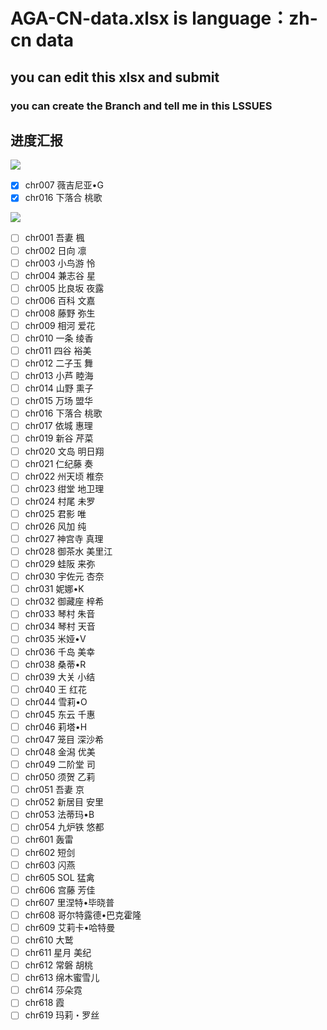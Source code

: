 # AGA-CN-data.xlsx is language：zh-cn data
## you can edit this xlsx and submit

### you can create the Branch and tell me in this LSSUES

## 进度汇报 
[![](https://img.shields.io/badge/%E8%BF%9B%E5%BA%A6-%E5%B7%B2%E5%AE%8C%E6%88%90-green)](https://github.com/Marcus-Lacia/AliceGearAegis-material)

- [x] chr007	薇吉尼亚•G  
- [x] chr016	下落合 桃歌

[![](https://img.shields.io/badge/%E8%BF%9B%E5%BA%A6-%E6%9C%AA%E5%AE%8C%E6%88%90-red)](https://github.com/Marcus-Lacia/AliceGearAegis-material)
- [ ] chr001	吾妻 楓
- [ ] chr002	日向 凛
- [ ] chr003	小鸟游 怜 
- [ ] chr004	兼志谷 星
- [ ] chr005	比良坂 夜露
- [ ] chr006	百科 文嘉
- [ ] chr008	藤野 弥生
- [ ] chr009	相河 爱花
- [ ] chr010	一条 绫香
- [ ] chr011	四谷 裕美
- [ ] chr012	二子玉 舞
- [ ] chr013	小芦 睦海
- [ ] chr014	山野 熏子
- [ ] chr015	万场 盟华
- [ ] chr016	下落合 桃歌
- [ ] chr017	依城 惠理
- [ ] chr019	新谷 芹菜
- [ ] chr020	文岛 明日翔
- [ ] chr021	仁纪藤 奏
- [ ] chr022	州天顷 椎奈
- [ ] chr023	绀堂 地卫理
- [ ] chr024	村尾 未罗
- [ ] chr025	君影 唯
- [ ] chr026	风加 纯
- [ ] chr027	神宫寺 真理
- [ ] chr028	御茶水 美里江
- [ ] chr029	蛙阪 来弥 
- [ ] chr030	宇佐元 杏奈
- [ ] chr031	妮娜•K
- [ ] chr032	御藏座 梓希
- [ ] chr033	琴村 朱音
- [ ] chr034	琴村 天音
- [ ] chr035	米娅•V 
- [ ] chr036	千岛 美幸
- [ ] chr038	桑蒂•R
- [ ] chr039	大关 小结
- [ ] chr040	王 红花
- [ ] chr044	雪莉•O
- [ ] chr045	东云 千惠
- [ ] chr046	莉塔•H
- [ ] chr047	笼目 深沙希
- [ ] chr048	金潟 优美
- [ ] chr049	二阶堂 司
- [ ] chr050	须贺 乙莉
- [ ] chr051	吾妻 京
- [ ] chr052	新居目 安里
- [ ] chr053	法蒂玛•B
- [ ] chr054	九炉铁 悠都
- [ ] chr601	轰雷
- [ ] chr602	短剑
- [ ] chr603	闪燕
- [ ] chr605	SOL 猛禽
- [ ] chr606	宫藤 芳佳
- [ ] chr607	里涅特•毕晓普
- [ ] chr608	哥尔特露德•巴克霍隆
- [ ] chr609	艾莉卡•哈特曼
- [ ] chr610	大鹫
- [ ] chr611	星月 美纪
- [ ] chr612	常磐 胡桃
- [ ] chr613	绵木蜜雪儿
- [ ] chr614	莎朵霓
- [ ] chr618	霞
- [ ] chr619	玛莉・罗丝

